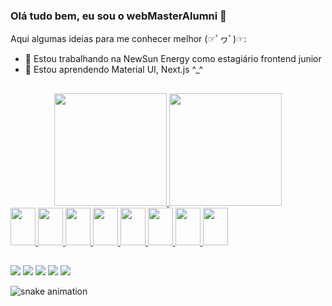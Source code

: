 ### Olá tudo bem, eu sou o webMasterAlumni 👋

Aqui algumas ideias para me conhecer melhor (☞ﾟヮﾟ)☞:

- 🔭 Estou trabalhando na NewSun Energy como estagiário frontend junior
- 🌱 Estou aprendendo Material UI, Next.js ^_^

##

<div align="center">
  <a href="https://github.com/webMasterAlumni">
  <img height="180em" src="https://github-readme-stats.vercel.app/api?username=webMasterAlumni&show_icons=true&theme=radical&include_all_commits=true&count_private=true"/>
  <img height="180em" src="https://github-readme-stats.vercel.app/api/top-langs/?username=webMasterAlumni&layout=compact&langs_count=7&theme=radical"/>
</div>

<img height="60" width="40" src="https://cdn.jsdelivr.net/gh/devicons/devicon/icons/css3/css3-original.svg" />
<img height="60" width="40" src="https://cdn.jsdelivr.net/gh/devicons/devicon/icons/html5/html5-original.svg" />
<img height="60" width="40" src="https://cdn.jsdelivr.net/gh/devicons/devicon/icons/javascript/javascript-original.svg" />
<img height="60" width="40" src="https://cdn.jsdelivr.net/gh/devicons/devicon/icons/typescript/typescript-original.svg" />
<img height="60" width="40" src="https://cdn.jsdelivr.net/gh/devicons/devicon/icons/nodejs/nodejs-original.svg" />
<img height="60" width="40" src="https://cdn.jsdelivr.net/gh/devicons/devicon/icons/git/git-plain-wordmark.svg" />
<img height="60" width="40" src="https://cdn.jsdelivr.net/gh/devicons/devicon/icons/react/react-original-wordmark.svg" />
<img height="60" width="40" src="https://cdn.jsdelivr.net/gh/devicons/devicon/icons/adonisjs/adonisjs-original.svg" />
  
##
  
<div>
     <a href="https://www.instagram.com/lucas._.neves.10" target="_blank"><img src="https://img.shields.io/badge/-Instagram-%23E4405F?style=for-the-badge&logo=instagram&logoColor=white" target="_blank"></a>
<a href="https://www.facebook.com/lucas.neves.1884" target="_blank"><img src="https://img.shields.io/badge/Facebook-1877F2?style=for-the-badge&logo=facebook&logoColor=white" target="_blank"/></a>
<a href="https://api.whatsapp.com/send?phone=5516982420186" target="_blank"><img src="https://img.shields.io/badge/WhatsApp-25D366?style=for-the-badge&logo=whatsapp&logoColor=white" target="_blank"/></a>
<a href="mailto:heraldofdevs@gmail.com" target="_blank"><img src="https://img.shields.io/badge/Gmail-D14836?style=for-the-badge&logo=gmail&logoColor=white"/></a>
<a href="https://www.linkedin.com/in/lucas-neves-887059203/" target="_blank"><img src="https://img.shields.io/badge/LinkedIn-0077B5?style=for-the-badge&logo=linkedin&logoColor=white"/></a>

  ![snake animation](https://github.com/webMasterAlumni/webMasterAlumni/blob/output/github-contribution-grid-snake.svg)  
</div>
